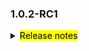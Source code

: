 <!--
 Licensed to the Apache Software Foundation (ASF) under one or more
 contributor license agreements.  See the NOTICE file distributed with
 this work for additional information regarding copyright ownership.
 The ASF licenses this file to You under the Apache License, Version 2.0
 (the "License"); you may not use this file except in compliance with
 the License.  You may obtain a copy of the License at

     http://www.apache.org/licenses/LICENSE-2.0

 Unless required by applicable law or agreed to in writing, software
 distributed under the License is distributed on an "AS IS" BASIS,
 WITHOUT WARRANTIES OR CONDITIONS OF ANY KIND, either express or implied.
 See the License for the specific language governing permissions and
 limitations under the License.
 -->

### 1.0.2-RC1

<details>	
  <summary><mark>Release notes</mark></summary>

  ### Seata-go 1.0.2-RC1

  Seata-go 1.0.2-RC1 Released.	

  Seata-go is an easy-to-use, high-performance, open source distributed transaction solution.

  The version is updated as follows:	

### feature：
- [[#190](https://github.com/seata/seata-go/pull/190)] add tcc branch report
- [[#158](https://github.com/seata/seata-go/pull/158)] tcc mode supports grpc call
- [[#213](https://github.com/seata/seata-go/pull/213)] support data source proxy function
- [[#240](https://github.com/seata/seata-go/pull/240)] add undo log manager delete
- [[#243](https://github.com/seata/seata-go/pull/243)] add update sql parser
- [[#191](https://github.com/seata/seata-go/pull/191)] add fence for tcc, and add fence sample in tcc local mode
- [[#264](https://github.com/seata/seata-go/pull/264)] add update sql parser and remove tidb parser
- [[#280](https://github.com/seata/seata-go/pull/280)] tcc supports http calling
- [[#245](https://github.com/seata/seata-go/pull/245)] support hasLogTable logic
- [[#288](https://github.com/seata/seata-go/pull/288)] add mysql update SQL undo log builder
- [[#296](https://github.com/seata/seata-go/pull/296)] add mysql delete SQL undo log builder
- [[#303](https://github.com/seata/seata-go/pull/303)] add sync worker
- [[#289](https://github.com/seata/seata-go/pull/289)] add mysql update SQL after undo log builder
- [[#294](https://github.com/seata/seata-go/pull/294)] add mysql table meta query
- [[#309](https://github.com/seata/seata-go/pull/309)] init compressor type
- [[#301](https://github.com/seata/seata-go/pull/301)] add mysql multi SQL undo log builder
- [[#321](https://github.com/seata/seata-go/pull/321)] add deflate compress
- [[#324](https://github.com/seata/seata-go/pull/324)] add LZ4 compressor
- [[#327](https://github.com/seata/seata-go/pull/327)] add zstd compressor
- [[#322](https://github.com/seata/seata-go/pull/322)] add gzip compressor
- [[#307](https://github.com/seata/seata-go/pull/307)] add flush undo log 
- [[#329](https://github.com/seata/seata-go/pull/329)] add zip compressor
- [[#325](https://github.com/seata/seata-go/pull/325)] add mysql multi update SQL undo log builder
- [[#330](https://github.com/seata/seata-go/pull/330)] add mysql multi delete SQL undo log builder
- [[#319](https://github.com/seata/seata-go/pull/319)] add select for update
- [[#320](https://github.com/seata/seata-go/pull/320)] add undo logic
- [[#337](https://github.com/seata/seata-go/pull/337)] add insert undo log 
- [[#355](https://github.com/seata/seata-go/pull/355)] support judging the number of undo log storage fields according to the configuration
- [[#365](https://github.com/seata/seata-go/pull/365)] do dirty data check before rolling back AT


### bugfix：

- [[#176](https://github.com/seata/seata-go/pull/176)] fix unit test bug of message
- [[#237](https://github.com/seata/seata-go/pull/237)] fix the bug of registering resources when executing the OpenConnector function
- [[#230](https://github.com/seata/seata-go/pull/230)] fix infinite loop bug of asyncCallback
- [[#258](https://github.com/seata/seata-go/pull/258)] fix global transation time out bug
- [[#263](https://github.com/seata/seata-go/pull/263)] fix mock bug
- [[#326](https://github.com/seata/seata-go/pull/326)] fix fanout test data race
- [[#350](https://github.com/seata/seata-go/pull/350)] fix panic bug
- [[#359](https://github.com/seata/seata-go/pull/359)] fix insert undo log bug
- [[#368](https://github.com/seata/seata-go/pull/368)] fix AT rollback sample bug
- [[#363](https://github.com/seata/seata-go/pull/363)] fix meta data bug
- [[#365](https://github.com/seata/seata-go/pull/365)] fix decode undo log bug



### optimize:


- [[#187](https://github.com/seata/seata-go/pull/187)] optimize way of init seata-go
- [[#196](https://github.com/seata/seata-go/pull/196)] optimize remoting method's params
- [[#200](https://github.com/seata/seata-go/pull/200)] add tcc grpc sample and optimize register resource and branch register
- [[#208](https://github.com/seata/seata-go/pull/208)] optimize remove unnecessary codes
- [[#202](https://github.com/seata/seata-go/pull/202)] optimize workflow, add condecov and issue, stale robot
- [[#215](https://github.com/seata/seata-go/pull/215)] optimize the time parameter to improve readability
- [[#179](https://github.com/seata/seata-go/pull/179)] support instance BusinessActionContext outside the TCC try method
- [[#198](https://github.com/seata/seata-go/pull/198)] optimize function's parameters into one struct-rm_api.go
- [[#235](https://github.com/seata/seata-go/pull/235)] adjust MessageType enumeration value naming convention
- [[#238](https://github.com/seata/seata-go/pull/238)] add some todo comment, add a undo hook sample
- [[#229](https://github.com/seata/seata-go/pull/229)] add unit testing for common
- [[#261](https://github.com/seata/seata-go/pull/261)] optimize nested loop retries
- [[#284](https://github.com/seata/seata-go/pull/284)] optimize retry logic
- [[#286](https://github.com/seata/seata-go/pull/286)] separate the initialization logic of tm and rm
- [[#287](https://github.com/seata/seata-go/pull/287)] fefactor seata conn logic
- [[#281](https://github.com/seata/seata-go/pull/281)] optimize global transaction usage
- [[#295](https://github.com/seata/seata-go/pull/295)] fefactor seata conn logic
- [[#302](https://github.com/seata/seata-go/pull/302)] update dubbo-go version
- [[#336](https://github.com/seata/seata-go/pull/336)] optimize at overall process
- [[#346](https://github.com/seata/seata-go/pull/346)] optimize AT commit transaction process
- [[#352](https://github.com/seata/seata-go/pull/352)] optimize get meta data
- [[#354](https://github.com/seata/seata-go/pull/354)] optimize AT commit transaction process
- [[#353](https://github.com/seata/seata-go/pull/353)] modify some receiver name
- [[#356](https://github.com/seata/seata-go/pull/356)] optimize AT rollback transaction process


### test:

- [[#154](https://github.com/seata/seata-go/pull/154)] add unit test for message
- [[#163](https://github.com/seata/seata-go/pull/163)] add unit test for tm
- [[#203](https://github.com/seata/seata-go/pull/203)] add unit test for getty
- [[#204](https://github.com/seata/seata-go/pull/204)] add unit test for dubbo transtation filter 
- [[#210](https://github.com/seata/seata-go/pull/210)] add unit test for Tcc branch report
- [[#192](https://github.com/seata/seata-go/pull/192)] add unit test for rm
- [[#229](https://github.com/seata/seata-go/pull/229)] add unit test for common
- [[#299](https://github.com/seata/seata-go/pull/299)] add unit test for SQL Parser
- [[#332](https://github.com/seata/seata-go/pull/332)] add unit test for multi delete undo log
- [[#358](https://github.com/seata/seata-go/pull/358)] add AT rollback sample


### doc:

- [[#202](https://github.com/seata/seata-go/pull/202)] optimize workflow, add condecov and issue
- [[#254](https://github.com/seata/seata-go/pull/254)] add license automatic check script
- [[#305](https://github.com/seata/seata-go/pull/305)] config github action not to automatically close pr or issue


### contributors:

Thanks to these contributors for their code commits. Please report an unintended omission.  

- [AlexStocks](https://github.com/AlexStocks)
- [luky116](https://github.com/luky116)
- [106umao](https://github.com/106umao)
- [liiibpm](https://github.com/liiibpm)
- [elrond-g](https://github.com/elrond-g)
- [wang1309](https://github.com/wang1309)
- [iSuperCoder](https://github.com/seata/seata-go/commits?author=iSuperCoder)
- [a631807682](https://github.com/seata/seata-go/commits?author=a631807682)
- [betterwinsone](https://github.com/seata/seata-go/commits?author=betterwinsone) 
- [jasondeng1997](https://github.com/seata/seata-go/commits?author=jasondeng1997)
- [chuntaojun](https://github.com/seata/seata-go/commits?author=chuntaojun) 
- [complone](https://github.com/seata/seata-go/commits?author=complone) 
- [miaoxueyu](https://github.com/seata/seata-go/commits?author=miaoxueyu)
- [PangXing](https://github.com/seata/seata-go/commits?author=PangXing)
- [georgehao](https://github.com/seata/seata-go/commits?author=georgehao)
- [baerwang](https://github.com/seata/seata-go/commits?author=baerwang)
- [raspberry-hu](https://github.com/seata/seata-go/commits?author=raspberry-hu)
- [WyattJia](https://github.com/seata/seata-go/commits?author=WyattJia)
- [Code-Fight](https://github.com/Code-Fight)
- [betterwinsone](https://github.com/betterwinsonet)

Also, we receive many valuable issues, questions and advices from our community. Thanks for you all.	

</detail>
